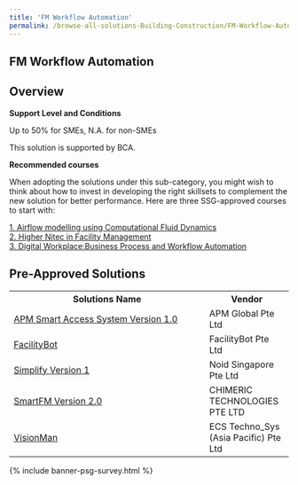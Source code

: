 ```yaml
---
title: 'FM Workflow Automation'
permalink: /browse-all-solutions-Building-Construction/FM-Workflow-Automation
---
```


## FM Workflow Automation
## Overview

**Support Level and Conditions**

Up to 50% for SMEs, N.A. for non-SMEs

This solution is supported by BCA.

**Recommended courses**

When adopting the solutions under this sub-category, you might wish to think about how to invest in developing the right skillsets to complement the new solution for better performance. Here are three SSG-approved courses to start with:

<a href='https://sfec.enterprisejobskills.gov.sg/Course_Internet/CourseDetail.aspx?CoursesReferenceNumber=TGS-2017506383'  target='_blank' rel='noopener'>1. Airflow modelling using Computational Fluid Dynamics</a><br>
<a href='https://sfec.enterprisejobskills.gov.sg/Course_Internet/CourseDetail.aspx?CoursesReferenceNumber=TGS-2015502157'  target='_blank' rel='noopener'>2. Higher Nitec in Facility Management</a><br>
<a href='https://sfec.enterprisejobskills.gov.sg/Course_Internet/CourseDetail.aspx?CoursesReferenceNumber=TGS-2022014139'  target='_blank' rel='noopener'>3. Digital Workplace:Business Process and Workflow Automation</a><br>

## Pre-Approved Solutions

<table>
<tr>
<th style='width: auto;'><b>Solutions Name</b></th>
<th style='width: 30%;'><b>Vendor</b></th>
</tr>
<tr>
<td><a href='/productivity-solutions-grant/solutionrepo/201412775N-APM-Smrt-Accss-Systm-v-1-0' target='_blank'>APM Smart Access System Version 1.0</a><br></td>
<td>APM Global Pte Ltd</td>
</tr>
<tr>
<td><a href='/productivity-solutions-grant/solutionrepo/201938906W-FcltyBot' target='_blank'>FacilityBot</a><br></td>
<td>FacilityBot Pte Ltd</td>
</tr>
<tr>
<td><a href='/productivity-solutions-grant/solutionrepo/201612131Z-Smplfy-v-1' target='_blank'>Simplify Version 1</a><br></td>
<td>Noid Singapore Pte Ltd</td>
</tr>
<tr>
<td><a href='/productivity-solutions-grant/solutionrepo/201543300G-SmrtFM-v-2-0' target='_blank'>SmartFM Version 2.0</a><br></td>
<td>CHIMERIC TECHNOLOGIES PTE LTD</td>
</tr>
<tr>
<td><a href='/productivity-solutions-grant/solutionrepo/200604333Z-VsonMn' target='_blank'>VisionMan</a><br></td>
<td>ECS Techno_Sys (Asia Pacific) Pte Ltd</td>
</tr>
</table>

{% include banner-psg-survey.html %}
